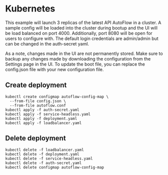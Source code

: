 # Kubernetes

This example will launch 3 replicas of the latest API AutoFlow in a cluster. A sample config will be loaded into the cluster during bootup and the UI will be load balanced on port 4000. Additionally, port 8080 will be open for users to configure with. The default login credentials are admin/admin but can be changed in the auth-secret yaml. 

As a note, changes made in the UI are not permanently stored. Make sure to backup any changes made by downloading the configuration from the Settings page in the UI. To update the boot file, you can replace the config.json file with your new configuration file.

## Create deployment

```
kubectl create configmap autoflow-config-map \
  --from-file config.json \
  --from-file autoflow.conf
kubectl apply -f auth-secret.yaml
kubectl apply -f service-headless.yaml
kubectl apply -f deployment.yaml
kubectl apply -f loadbalancer.yaml
```

## Delete deployment

```
kubectl delete -f loadbalancer.yaml
kubectl delete -f deployment.yaml
kubectl delete -f service-headless.yaml
kubectl delete -f auth-secret.yaml
kubectl delete configmap autoflow-config-map
```
